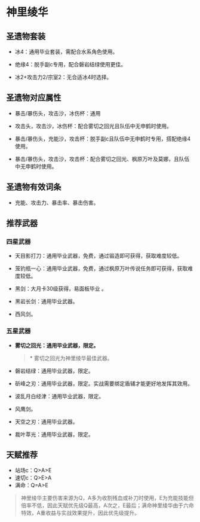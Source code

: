 # 神里绫华

## 圣遗物套装  

- 冰4：通用毕业套装，需配合水系角色使用。  

- 绝缘4：脱手副c专用，配合磐岩结绿使用更佳。  

- 冰2+攻击力2/宗室2：无合适冰4时选择。  

## 圣遗物对应属性  

- 暴击/暴伤头，攻击沙，冰伤杯：通用  

- 攻击头，攻击沙，冰伤杯：配合雾切之回光且队伍中无申鹤时使用。  

- 暴击/暴伤头，充能沙，攻击杯：脱手副c且队伍中无申鹤时专用，搭配绝缘4使用。  

- 暴击/暴伤头，攻击沙，攻击杯：配合雾切之回光、枫原万叶及莫娜，且队伍中无申鹤时使用。  

## 圣遗物有效词条  

- 充能、攻击力、暴击率、暴击伤害。  

## 推荐武器  

### 四星武器  

- 天目影打刀：通用毕业武器，免费，通过锻造即可获得，获取难度较低。  

- 笼钓瓶一心：通用毕业武器，免费，通过枫原万叶传说任务即可获得，获取难度较低。  

- 黑剑：大月卡30级获得，易面板毕业 。  

- 黑岩长剑：通用毕业武器。  

- 西风剑。  

### 五星武器  

- **雾切之回光：通用毕业武器，限定。**

  > \* 雾切之回光为神里绫华最佳武器。  

- 磐岩结绿：通用毕业武器，限定。  

- 斫峰之刃：通用毕业武器，限定。实战需要绑定盾辅才能更好地发挥其效用。  

- 波乱月白经津：通用毕业武器，限定。  

- 风鹰剑。  

- 天空之刃：通用毕业武器。  

- 裁叶萃光：通用毕业武器，限定。

## 天赋推荐  

- 站场c：Q>A>E  
- 速切c：Q>E>A  
- 满命：Q=A>E  

> 神里绫华主要伤害来源为Q，A多为收割残血或补刀时使用，E为充能技能但倍率不低，因此天赋优先级Q最高，A次之，E最后；满命神里绫华由于六命特效，A重收益与实战效果提升，因此优先级提升。  
